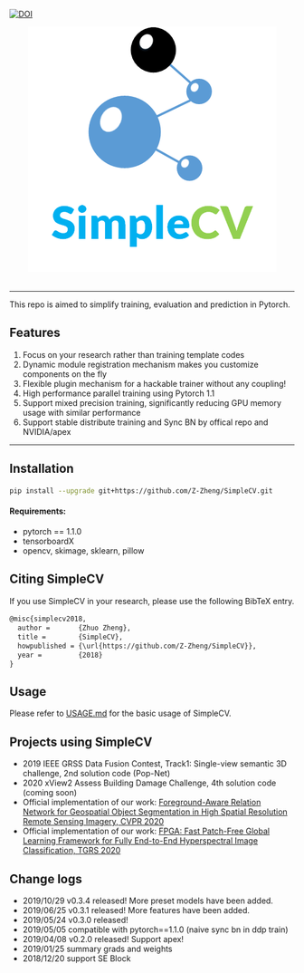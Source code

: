 [![DOI](https://zenodo.org/badge/161282115.svg)](https://zenodo.org/badge/latestdoi/161282115)
<div align="center">
  <img src="https://raw.githubusercontent.com/Z-Zheng/images_repo/master/logo.png"><br><br>
</div>

---------------------
This repo is aimed to simplify training, evaluation and prediction in Pytorch.

## Features
1. Focus on your research rather than training template codes
2. Dynamic module registration mechanism makes you customize components on the fly
3. Flexible plugin mechanism for a hackable trainer without any coupling!
4. High performance parallel training using Pytorch 1.1
5. Support mixed precision training, significantly reducing GPU memory usage with similar performance
6. Support stable distribute training and Sync BN by offical repo and NVIDIA/apex
--------------
## Installation

```bash
pip install --upgrade git+https://github.com/Z-Zheng/SimpleCV.git
```

#### Requirements:
- pytorch == 1.1.0
- tensorboardX
- opencv, skimage, sklearn, pillow


## Citing SimpleCV
If you use SimpleCV in your research, please use the following BibTeX entry.
```
@misc{simplecv2018,
  author =       {Zhuo Zheng},
  title =        {SimpleCV},
  howpublished = {\url{https://github.com/Z-Zheng/SimpleCV}},
  year =         {2018}
}
```

## Usage
Please refer to [USAGE.md](https://github.com/Z-Zheng/SimpleCV/blob/master/USAGE.md) for the basic usage of SimpleCV.

## Projects using SimpleCV
- 2019 IEEE GRSS Data Fusion Contest, Track1: Single-view semantic 3D challenge, 2nd solution code (Pop-Net)
- 2020 xView2 Assess Building Damage Challenge, 4th solution code (coming soon)
- Official implementation of our work: [Foreground-Aware Relation Network for Geospatial Object Segmentation in High Spatial Resolution Remote Sensing Imagery, CVPR 2020]()
- Official implementation of our work: [FPGA: Fast Patch-Free Global Learning Framework for Fully End-to-End Hyperspectral Image Classification, TGRS 2020]()
## Change logs
- 2019/10/29 v0.3.4 released! More preset models have been added.
- 2019/06/25 v0.3.1 released! More features have been added.
- 2019/05/24 v0.3.0 released! 
- 2019/05/05 compatible with pytorch==1.1.0 (naive sync bn in ddp train)
- 2019/04/08 v0.2.0 released! Support apex!
- 2019/01/25 summary grads and weights
- 2018/12/20 support SE Block